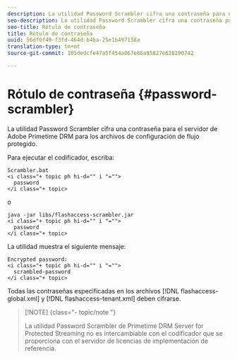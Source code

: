 ```yaml
---
description: La utilidad Password Scrambler cifra una contraseña para el servidor de Adobe Primetime DRM para los archivos de configuración de flujo protegido.
seo-description: La utilidad Password Scrambler cifra una contraseña para el servidor de Adobe Primetime DRM para los archivos de configuración de flujo protegido.
seo-title: Rótulo de contraseña
title: Rótulo de contraseña
uuid: 56df0f49-f3fd-464d-b4ba-25e1b497158a
translation-type: tm+mt
source-git-commit: 105dedcfe47a5f454a067e66a95827e638290742

---
```



# Rótulo de contraseña {#password-scrambler}

La utilidad Password Scrambler cifra una contraseña para el servidor de Adobe Primetime DRM para los archivos de configuración de flujo protegido.

Para ejecutar el codificador, escriba:

```
Scrambler.bat  
<i class="+ topic ph hi-d="" i "="">
  password 
</i class="+ topic>
```

o

```
java -jar libs/flashaccess-scrambler.jar  
<i class="+ topic ph hi-d="" i "="">
  password  
</i class="+ topic>
```

La utilidad muestra el siguiente mensaje:

```
Encrypted password:  
<i class="+ topic ph hi-d="" i "="">
  scrambled-password 
</i class="+ topic>
```

Todas las contraseñas especificadas en los archivos [!DNL flashaccess-global.xml] y [!DNL flashaccess-tenant.xml] deben cifrarse.

>[!NOTE] {class=&quot;- topic/note &quot;}
>
>La utilidad Password Scrambler de Primetime DRM Server for Protected Streaming no es intercambiable con el codificador que se proporciona con el servidor de licencias de implementación de referencia.